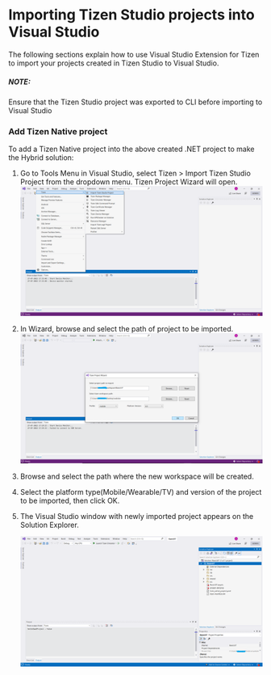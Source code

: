 # Importing Tizen Studio projects into Visual Studio

The following sections explain how to use Visual Studio Extension for Tizen to import your projects created in Tizen Studio to Visual Studio.

##### NOTE: 
Ensure that the Tizen Studio project was exported to CLI before importing to Visual Studio

### Add Tizen Native project

To add a Tizen Native project into the above created .NET project to make the Hybrid solution:

1. Go to Tools Menu in Visual Studio, select Tizen > Import Tizen Studio Project from the dropdown menu. Tizen Project Wizard will open.
   ![Import project](media/import_project_menu.PNG)

2. In Wizard, browse and select the path of project to be imported.
   ![Configure project](media/import_project_wizard_named.PNG)

3. Browse and select the path where the new workspace will be created.

4. Select the platform type(Mobile/Wearable/TV) and version of the project to be imported, then click OK.

5. The Visual Studio window with newly imported project appears on the Solution Explorer.

   ![Visual Studio screen](media/import_project_screen.PNG)

